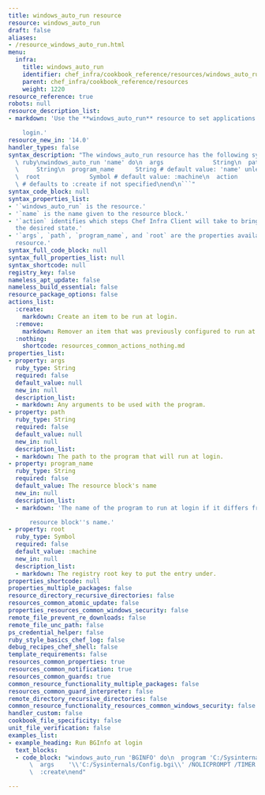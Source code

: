 ```yaml
---
title: windows_auto_run resource
resource: windows_auto_run
draft: false
aliases:
- /resource_windows_auto_run.html
menu:
  infra:
    title: windows_auto_run
    identifier: chef_infra/cookbook_reference/resources/windows_auto_run windows_auto_run
    parent: chef_infra/cookbook_reference/resources
    weight: 1220
resource_reference: true
robots: null
resource_description_list:
- markdown: 'Use the **windows_auto_run** resource to set applications to run at

    login.'
resource_new_in: '14.0'
handler_types: false
syntax_description: "The windows_auto_run resource has the following syntax:\n\n```\
  \ ruby\nwindows_auto_run 'name' do\n  args              String\n  path         \
  \     String\n  program_name      String # default value: 'name' unless specified\n\
  \  root              Symbol # default value: :machine\n  action            Symbol\
  \ # defaults to :create if not specified\nend\n```"
syntax_code_block: null
syntax_properties_list:
- '`windows_auto_run` is the resource.'
- '`name` is the name given to the resource block.'
- '`action` identifies which steps Chef Infra Client will take to bring the node into
  the desired state.'
- '`args`, `path`, `program_name`, and `root` are the properties available to this
  resource.'
syntax_full_code_block: null
syntax_full_properties_list: null
syntax_shortcode: null
registry_key: false
nameless_apt_update: false
nameless_build_essential: false
resource_package_options: false
actions_list:
  :create:
    markdown: Create an item to be run at login.
  :remove:
    markdown: Remover an item that was previously configured to run at login.
  :nothing:
    shortcode: resources_common_actions_nothing.md
properties_list:
- property: args
  ruby_type: String
  required: false
  default_value: null
  new_in: null
  description_list:
  - markdown: Any arguments to be used with the program.
- property: path
  ruby_type: String
  required: false
  default_value: null
  new_in: null
  description_list:
  - markdown: The path to the program that will run at login.
- property: program_name
  ruby_type: String
  required: false
  default_value: The resource block's name
  new_in: null
  description_list:
  - markdown: 'The name of the program to run at login if it differs from the

      resource block''s name.'
- property: root
  ruby_type: Symbol
  required: false
  default_value: :machine
  new_in: null
  description_list:
  - markdown: The registry root key to put the entry under.
properties_shortcode: null
properties_multiple_packages: false
resource_directory_recursive_directories: false
resources_common_atomic_update: false
properties_resources_common_windows_security: false
remote_file_prevent_re_downloads: false
remote_file_unc_path: false
ps_credential_helper: false
ruby_style_basics_chef_log: false
debug_recipes_chef_shell: false
template_requirements: false
resources_common_properties: true
resources_common_notification: true
resources_common_guards: true
common_resource_functionality_multiple_packages: false
resources_common_guard_interpreter: false
remote_directory_recursive_directories: false
common_resource_functionality_resources_common_windows_security: false
handler_custom: false
cookbook_file_specificity: false
unit_file_verification: false
examples_list:
- example_heading: Run BGInfo at login
  text_blocks:
  - code_block: "windows_auto_run 'BGINFO' do\n  program 'C:/Sysinternals/bginfo.exe'\n\
      \  args    '\\'C:/Sysinternals/Config.bgi\\' /NOLICPROMPT /TIMER:0'\n  action\
      \  :create\nend"

---
```

